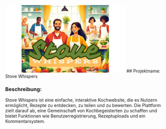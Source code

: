<img src="https://github.com/ad220296/Stove_Whispers/blob/main/Image_Homepage.jpg?raw=true" alt="Stove Whispers" width="384" height="216">
## Projektname: Stove Whispers

### Beschreibung:
Stove Whispers ist eine einfache, interaktive Kochwebsite, die es Nutzern ermöglicht, Rezepte zu entdecken, zu teilen und zu bewerten. Die Plattform zielt darauf ab, eine Gemeinschaft von Kochbegeisterten zu schaffen und bietet Funktionen wie Benutzerregistrierung, Rezeptuploads und ein Kommentarsystem.

